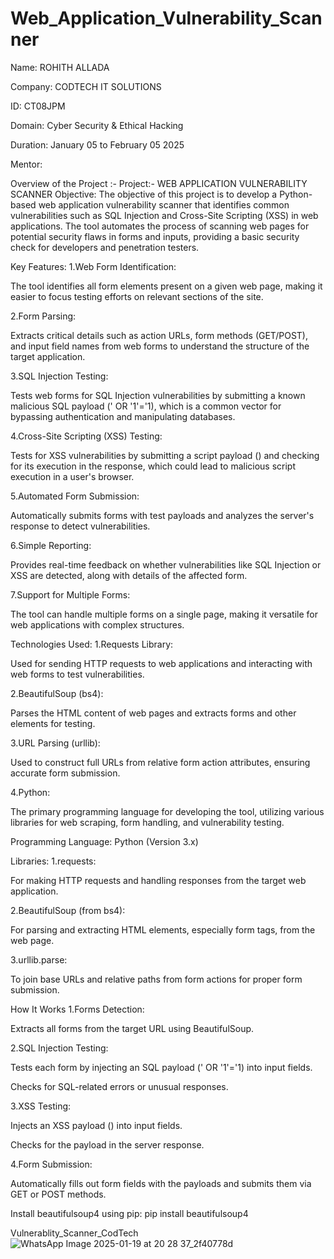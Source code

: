 # Web_Application_Vulnerability_Scanner
Name: ROHITH ALLADA

Company: CODTECH IT SOLUTIONS

ID: CT08JPM

Domain: Cyber Security & Ethical Hacking

Duration: January 05 to February 05 2025

Mentor:

Overview of the Project :-
Project:- WEB APPLICATION VULNERABILITY SCANNER
Objective:
The objective of this project is to develop a Python-based web application vulnerability scanner that identifies common vulnerabilities such as SQL Injection and Cross-Site Scripting (XSS) in web applications. The tool automates the process of scanning web pages for potential security flaws in forms and inputs, providing a basic security check for developers and penetration testers.

Key Features:
1.Web Form Identification:

The tool identifies all form elements present on a given web page, making it easier to focus testing efforts on relevant sections of the site.

2.Form Parsing:

Extracts critical details such as action URLs, form methods (GET/POST), and input field names from web forms to understand the structure of the target application.

3.SQL Injection Testing:

Tests web forms for SQL Injection vulnerabilities by submitting a known malicious SQL payload (' OR '1'='1), which is a common vector for bypassing authentication and manipulating databases.

4.Cross-Site Scripting (XSS) Testing:

Tests for XSS vulnerabilities by submitting a script payload (<script>alert('XSS')</script>) and checking for its execution in the response, which could lead to malicious script execution in a user's browser.

5.Automated Form Submission:

Automatically submits forms with test payloads and analyzes the server's response to detect vulnerabilities.

6.Simple Reporting:

Provides real-time feedback on whether vulnerabilities like SQL Injection or XSS are detected, along with details of the affected form.

7.Support for Multiple Forms:

The tool can handle multiple forms on a single page, making it versatile for web applications with complex structures.

Technologies Used:
1.Requests Library:

Used for sending HTTP requests to web applications and interacting with web forms to test vulnerabilities.

2.BeautifulSoup (bs4):

Parses the HTML content of web pages and extracts forms and other elements for testing.

3.URL Parsing (urllib):

Used to construct full URLs from relative form action attributes, ensuring accurate form submission.

4.Python:

The primary programming language for developing the tool, utilizing various libraries for web scraping, form handling, and vulnerability testing.

Programming Language:
Python (Version 3.x)

Libraries:
1.requests:

For making HTTP requests and handling responses from the target web application.

2.BeautifulSoup (from bs4):

For parsing and extracting HTML elements, especially form tags, from the web page.

3.urllib.parse:

To join base URLs and relative paths from form actions for proper form submission.

How It Works
1.Forms Detection:

Extracts all forms from the target URL using BeautifulSoup.

2.SQL Injection Testing:

Tests each form by injecting an SQL payload (' OR '1'='1) into input fields.

Checks for SQL-related errors or unusual responses.

3.XSS Testing:

Injects an XSS payload (<script>alert('XSS')</script>) into input fields.

Checks for the payload in the server response.

4.Form Submission:

Automatically fills out form fields with the payloads and submits them via GET or POST methods.

Install beautifulsoup4 using pip:
pip install beautifulsoup4

Vulnerablity_Scanner_CodTech
![WhatsApp Image 2025-01-19 at 20 28 37_2f40778d](https://github.com/user-attachments/assets/398b51bf-0c72-49f5-ad12-049a6e84c162)
